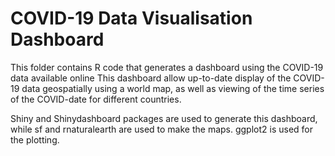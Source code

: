 # COVID-19 Data Visualisation Dashboard

This folder contains R code that generates a dashboard using the COVID-19 data available online
This dashboard allow up-to-date display of the COVID-19 data geospatially using a world map, as well as viewing of the time series of the COVID-date for different countries.

Shiny and Shinydashboard packages are used to generate this dashboard, while sf and rnaturalearth are used to make the maps. ggplot2 is used for the plotting. 
